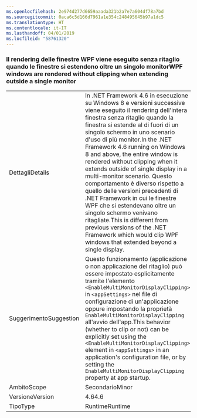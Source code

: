 ```yaml
---
ms.openlocfilehash: 2e974d277d6659aaada321b2a7e7a604df78a7bd
ms.sourcegitcommit: 0aca6c5d166d7961a1e354c248495645b97a1dc5
ms.translationtype: HT
ms.contentlocale: it-IT
ms.lasthandoff: 04/01/2019
ms.locfileid: "58761320"
---
```

### <a name="wpf-windows-are-rendered-without-clipping-when-extending-outside-a-single-monitor"></a><span data-ttu-id="c66c9-101">Il rendering delle finestre WPF viene eseguito senza ritaglio quando le finestre si estendono oltre un singolo monitor</span><span class="sxs-lookup"><span data-stu-id="c66c9-101">WPF windows are rendered without clipping when extending outside a single monitor</span></span>

|   |   |
|---|---|
|<span data-ttu-id="c66c9-102">Dettagli</span><span class="sxs-lookup"><span data-stu-id="c66c9-102">Details</span></span>|<span data-ttu-id="c66c9-103">In .NET Framework 4.6 in esecuzione su Windows 8 e versioni successive viene eseguito il rendering dell'intera finestra senza ritaglio quando la finestra si estende al di fuori di un singolo schermo in uno scenario d'uso di più monitor.</span><span class="sxs-lookup"><span data-stu-id="c66c9-103">In the .NET Framework 4.6 running on Windows 8 and above, the entire window is rendered without clipping when it extends outside of single display in a multi-monitor scenario.</span></span> <span data-ttu-id="c66c9-104">Questo comportamento è diverso rispetto a quello delle versioni precedenti di .NET Framework in cui le finestre WPF che si estendevano oltre un singolo schermo venivano ritagliate.</span><span class="sxs-lookup"><span data-stu-id="c66c9-104">This is different from previous versions of the .NET Framework which would clip WPF windows that extended beyond a single display.</span></span>|
|<span data-ttu-id="c66c9-105">Suggerimento</span><span class="sxs-lookup"><span data-stu-id="c66c9-105">Suggestion</span></span>|<span data-ttu-id="c66c9-106">Questo funzionamento (applicazione o non applicazione del ritaglio) può essere impostato esplicitamente tramite l'elemento <code>&lt;EnableMultiMonitorDisplayClipping&gt;</code> in <code>&lt;appSettings&gt;</code> nel file di configurazione di un'applicazione oppure impostando la proprietà <code>EnableMultiMonitorDisplayClipping</code> all'avvio dell'app.</span><span class="sxs-lookup"><span data-stu-id="c66c9-106">This behavior (whether to clip or not) can be explicitly set using the <code>&lt;EnableMultiMonitorDisplayClipping&gt;</code> element in <code>&lt;appSettings&gt;</code> in an application's configuration file, or by setting the <code>EnableMultiMonitorDisplayClipping</code> property at app startup.</span></span>|
|<span data-ttu-id="c66c9-107">Ambito</span><span class="sxs-lookup"><span data-stu-id="c66c9-107">Scope</span></span>|<span data-ttu-id="c66c9-108">Secondario</span><span class="sxs-lookup"><span data-stu-id="c66c9-108">Minor</span></span>|
|<span data-ttu-id="c66c9-109">Versione</span><span class="sxs-lookup"><span data-stu-id="c66c9-109">Version</span></span>|<span data-ttu-id="c66c9-110">4.6</span><span class="sxs-lookup"><span data-stu-id="c66c9-110">4.6</span></span>|
|<span data-ttu-id="c66c9-111">Tipo</span><span class="sxs-lookup"><span data-stu-id="c66c9-111">Type</span></span>|<span data-ttu-id="c66c9-112">Runtime</span><span class="sxs-lookup"><span data-stu-id="c66c9-112">Runtime</span></span>|

